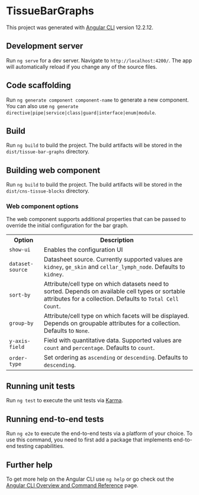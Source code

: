# TissueBarGraphs

This project was generated with [Angular CLI](https://github.com/angular/angular-cli) version 12.2.12.

## Development server

Run `ng serve` for a dev server. Navigate to `http://localhost:4200/`. The app will automatically reload if you change any of the source files.

## Code scaffolding

Run `ng generate component component-name` to generate a new component. You can also use `ng generate directive|pipe|service|class|guard|interface|enum|module`.

## Build

Run `ng build` to build the project. The build artifacts will be stored in the `dist/tissue-bar-graphs` directory.

## Building web component
Run `ng build` to build the project. The build artifacts will be stored in the `dist/cns-tissue-blocks` directory.

### Web component options
The web component supports additional properties that can be passed to override the initial configuration for the bar graph.

<table>
<tr><th>Option</th><th>Description</th></tr>
<tr><td><code>show-ui</code></td><td> Enables the configuration UI</td></tr>
<tr><td><code>dataset-source</code></td><td>Datasheet source. Currently supported values are <code>kidney</code>, <code>ge_skin</code> and <code>cellar_lymph_node</code>.  Defaults to <code>kidney</code>.</td></tr>
<tr><td><code>sort-by</code></td><td>Attribute/cell type on which datasets need to sorted. Depends on available cell types or sortable attributes for a collection. Defaults to <code>Total Cell Count</code>.</td></tr>
<tr><td><code>group-by</code></td><td>Attribute/cell type on which facets will be displayed. Depends on groupable attributes for a collection. Defaults to <code>None</code>.</td></tr>
<tr><td><code>y-axis-field</code></td><td>Field with quantitative data. Supported values are <code>count</code> and <code>percentage</code>. Defaults to <code>count</code>.</td></tr>
<tr><td><code>order-type</code></td><td>Set ordering as <code>ascending</code> or <code>descending</code>. Defaults to <code>descending</code>.</td></tr>
</table>

## Running unit tests

Run `ng test` to execute the unit tests via [Karma](https://karma-runner.github.io).

## Running end-to-end tests

Run `ng e2e` to execute the end-to-end tests via a platform of your choice. To use this command, you need to first add a package that implements end-to-end testing capabilities.

## Further help

To get more help on the Angular CLI use `ng help` or go check out the [Angular CLI Overview and Command Reference](https://angular.io/cli) page.
